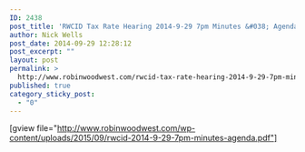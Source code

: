 ```yaml
---
ID: 2438
post_title: 'RWCID Tax Rate Hearing 2014-9-29 7pm Minutes &#038; Agenda'
author: Nick Wells
post_date: 2014-09-29 12:28:12
post_excerpt: ""
layout: post
permalink: >
  http://www.robinwoodwest.com/rwcid-tax-rate-hearing-2014-9-29-7pm-minutes-agenda/
published: true
category_sticky_post:
  - "0"
---
```

[gview file="http://www.robinwoodwest.com/wp-content/uploads/2015/09/rwcid-2014-9-29-7pm-minutes-agenda.pdf"]